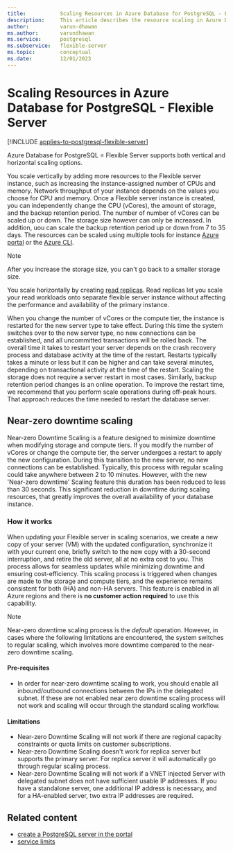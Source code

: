 ```yaml
---
title:           Scaling Resources in Azure Database for PostgreSQL - Flexible Server
description:     This article describes the resource scaling in Azure Database for PostgreSQL - Flexible Server.
author:          varun-dhawan
ms.author:       varundhawan
ms.service:      postgresql
ms.subservice:   flexible-server
ms.topic:        conceptual
ms.date:         12/01/2023
---
```


# Scaling Resources in Azure Database for PostgreSQL - Flexible Server

[!INCLUDE [applies-to-postgresql-flexible-server](../includes/applies-to-postgresql-flexible-server.md)]

Azure Database for PostgreSQL = Flexible Server supports both vertical and horizontal scaling options.

You scale vertically by adding more resources to the Flexible server instance, such as increasing the instance-assigned number of CPUs and memory. Network throughput of your instance depends on the values you choose for CPU and memory. Once a Flexible server instance is created, you can independently change the CPU (vCores), the amount of storage, and the backup retention period. The number of  number of vCores can be scaled up or down. The storage size however can only be increased. In addition, uou can scale the backup retention period up or down from 7 to 35 days. The resources can be scaled using multiple tools for instance [Azure portal](./quickstart-create-server-portal.md) or the [Azure CLI](./quickstart-create-server-cli.md).

> [!NOTE]  
> After you increase the storage size, you can't go back to a smaller storage size.

You scale horizontally by creating [read replicas](./concepts-read-replicas.md). Read replicas let you scale your read workloads onto separate flexible server instance without affecting the performance and availability of the primary instance.

When you change the number of vCores or the compute tier, the instance is restarted for the new server type to take effect. During this time the system switches over to the new server type, no new connections can be established, and all uncommitted transactions will be rolled back. The overall time it takes to restart your server depends on the crash recovery process and database activity at the time of the restart. Restarts typically takes a minute or less but it can be higher and can take several minutes, depending on transactional activity at the time of the restart. Scaling the storage does not require a server restart in most cases. Similarly, backup retention period changes is an online operation. To improve the restart time, we recommend that you perform scale operations during off-peak hours. That approach reduces the time needed to restart the database server.

## Near-zero downtime scaling 

Near-zero Downtime Scaling is a feature designed to minimize downtime when modifying storage and compute tiers. If you modify the number of vCores or change the compute tier, the server undergoes a restart to apply the new configuration. During this transition to the new server, no new connections can be established. Typically, this process with regular scaling could take anywhere between 2 to 10 minutes. However, with the new 'Near-zero downtime' Scaling feature this duration has been reduced to less than 30 seconds. This significant reduction in downtime during scaling resources, that greatly improves the overall availability of your database instance.

### How it works

When updating your Flexible server in scaling scenarios, we create a new copy of your server (VM) with the updated configuration, synchronize it with your current one, briefly switch to the new copy with a 30-second interruption, and retire the old server, all at no extra cost to you. This process allows for seamless updates while minimizing downtime and ensuring cost-efficiency. This scaling process is triggered when changes are made to the storage and compute tiers, and the experience remains consistent for both (HA) and non-HA servers. This feature is enabled in all Azure regions and there is **no customer action required** to use this capability. 

> [!NOTE]
>  Near-zero downtime scaling process is the _default_ operation. However, in cases where the following limitations are encountered, the system switches to regular scaling, which involves more downtime compared to the near-zero downtime scaling.

#### Pre-requisites
- In order for near-zero downtime scaling to work, you should enable all inbound/outbound connections between the IPs in the delegated subnet. If these are not enabled near zero downtime scaling process will not work and scaling will occur through the standard scaling workflow.
  
#### Limitations 

- Near-zero Downtime Scaling will not work if there are regional capacity constraints or quota limits on customer subscriptions.
- Near-zero Downtime Scaling doesn't work for replica server but supports the primary server. For replica server it will automatically go through regular scaling process.
- Near-zero Downtime Scaling will not work if a VNET injected Server with delegated subnet does not have sufficient usable IP addresses. If you have a standalone server, one additional IP address is necessary, and for a HA-enabled server, two extra IP addresses are required.

## Related content

- [create a PostgreSQL server in the portal](how-to-manage-server-portal.md)
- [service limits](concepts-limits.md)